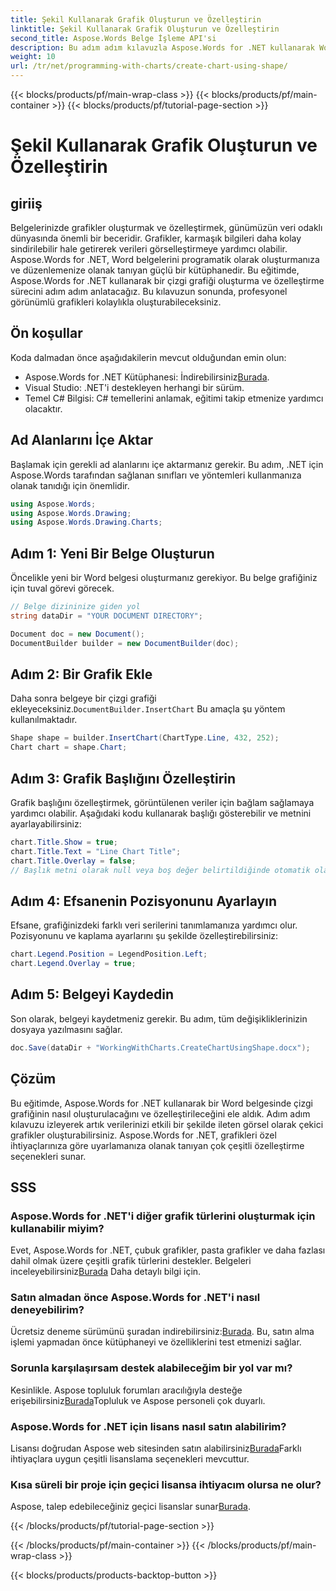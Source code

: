 ```yaml
---
title: Şekil Kullanarak Grafik Oluşturun ve Özelleştirin
linktitle: Şekil Kullanarak Grafik Oluşturun ve Özelleştirin
second_title: Aspose.Words Belge İşleme API'si
description: Bu adım adım kılavuzla Aspose.Words for .NET kullanarak Word belgelerinde grafiklerin nasıl oluşturulacağını ve özelleştirileceğini öğrenin. Veri görselleştirme için mükemmeldir.
weight: 10
url: /tr/net/programming-with-charts/create-chart-using-shape/
---
```


{{< blocks/products/pf/main-wrap-class >}}
{{< blocks/products/pf/main-container >}}
{{< blocks/products/pf/tutorial-page-section >}}

# Şekil Kullanarak Grafik Oluşturun ve Özelleştirin

## giriiş

Belgelerinizde grafikler oluşturmak ve özelleştirmek, günümüzün veri odaklı dünyasında önemli bir beceridir. Grafikler, karmaşık bilgileri daha kolay sindirilebilir hale getirerek verileri görselleştirmeye yardımcı olabilir. Aspose.Words for .NET, Word belgelerini programatik olarak oluşturmanıza ve düzenlemenize olanak tanıyan güçlü bir kütüphanedir. Bu eğitimde, Aspose.Words for .NET kullanarak bir çizgi grafiği oluşturma ve özelleştirme sürecini adım adım anlatacağız. Bu kılavuzun sonunda, profesyonel görünümlü grafikleri kolaylıkla oluşturabileceksiniz.

## Ön koşullar

Koda dalmadan önce aşağıdakilerin mevcut olduğundan emin olun:

-  Aspose.Words for .NET Kütüphanesi: İndirebilirsiniz[Burada](https://releases.aspose.com/words/net/).
- Visual Studio: .NET'i destekleyen herhangi bir sürüm.
- Temel C# Bilgisi: C# temellerini anlamak, eğitimi takip etmenize yardımcı olacaktır.

## Ad Alanlarını İçe Aktar

Başlamak için gerekli ad alanlarını içe aktarmanız gerekir. Bu adım, .NET için Aspose.Words tarafından sağlanan sınıfları ve yöntemleri kullanmanıza olanak tanıdığı için önemlidir.

```csharp
using Aspose.Words;
using Aspose.Words.Drawing;
using Aspose.Words.Drawing.Charts;
```

## Adım 1: Yeni Bir Belge Oluşturun

Öncelikle yeni bir Word belgesi oluşturmanız gerekiyor. Bu belge grafiğiniz için tuval görevi görecek.

```csharp
// Belge dizininize giden yol
string dataDir = "YOUR DOCUMENT DIRECTORY";

Document doc = new Document();
DocumentBuilder builder = new DocumentBuilder(doc);
```

## Adım 2: Bir Grafik Ekle

 Daha sonra belgeye bir çizgi grafiği ekleyeceksiniz.`DocumentBuilder.InsertChart` Bu amaçla şu yöntem kullanılmaktadır.

```csharp
Shape shape = builder.InsertChart(ChartType.Line, 432, 252);
Chart chart = shape.Chart;
```

## Adım 3: Grafik Başlığını Özelleştirin

Grafik başlığını özelleştirmek, görüntülenen veriler için bağlam sağlamaya yardımcı olabilir. Aşağıdaki kodu kullanarak başlığı gösterebilir ve metnini ayarlayabilirsiniz:

```csharp
chart.Title.Show = true;
chart.Title.Text = "Line Chart Title";
chart.Title.Overlay = false;
// Başlık metni olarak null veya boş değer belirtildiğinde otomatik olarak oluşturulan başlığın gösterileceğini lütfen unutmayın.
```

## Adım 4: Efsanenin Pozisyonunu Ayarlayın

Efsane, grafiğinizdeki farklı veri serilerini tanımlamanıza yardımcı olur. Pozisyonunu ve kaplama ayarlarını şu şekilde özelleştirebilirsiniz:

```csharp
chart.Legend.Position = LegendPosition.Left;
chart.Legend.Overlay = true;
```

## Adım 5: Belgeyi Kaydedin

Son olarak, belgeyi kaydetmeniz gerekir. Bu adım, tüm değişikliklerinizin dosyaya yazılmasını sağlar.

```csharp
doc.Save(dataDir + "WorkingWithCharts.CreateChartUsingShape.docx");
```

## Çözüm

Bu eğitimde, Aspose.Words for .NET kullanarak bir Word belgesinde çizgi grafiğinin nasıl oluşturulacağını ve özelleştirileceğini ele aldık. Adım adım kılavuzu izleyerek artık verilerinizi etkili bir şekilde ileten görsel olarak çekici grafikler oluşturabilirsiniz. Aspose.Words for .NET, grafikleri özel ihtiyaçlarınıza göre uyarlamanıza olanak tanıyan çok çeşitli özelleştirme seçenekleri sunar.

## SSS

### Aspose.Words for .NET'i diğer grafik türlerini oluşturmak için kullanabilir miyim?

 Evet, Aspose.Words for .NET, çubuk grafikler, pasta grafikler ve daha fazlası dahil olmak üzere çeşitli grafik türlerini destekler. Belgeleri inceleyebilirsiniz[Burada](https://reference.aspose.com/words/net/) Daha detaylı bilgi için.

### Satın almadan önce Aspose.Words for .NET'i nasıl deneyebilirim?

 Ücretsiz deneme sürümünü şuradan indirebilirsiniz:[Burada](https://releases.aspose.com/). Bu, satın alma işlemi yapmadan önce kütüphaneyi ve özelliklerini test etmenizi sağlar.

### Sorunla karşılaşırsam destek alabileceğim bir yol var mı?

 Kesinlikle. Aspose topluluk forumları aracılığıyla desteğe erişebilirsiniz[Burada](https://forum.aspose.com/c/words/8)Topluluk ve Aspose personeli çok duyarlı.

### Aspose.Words for .NET için lisans nasıl satın alabilirim?

 Lisansı doğrudan Aspose web sitesinden satın alabilirsiniz[Burada](https://purchase.aspose.com/buy)Farklı ihtiyaçlara uygun çeşitli lisanslama seçenekleri mevcuttur.

### Kısa süreli bir proje için geçici lisansa ihtiyacım olursa ne olur?

 Aspose, talep edebileceğiniz geçici lisanslar sunar[Burada](https://purchase.aspose.com/temporary-license/).

{{< /blocks/products/pf/tutorial-page-section >}}

{{< /blocks/products/pf/main-container >}}
{{< /blocks/products/pf/main-wrap-class >}}

{{< blocks/products/products-backtop-button >}}
